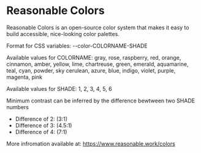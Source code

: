 # Reasonable Colors
Reasonable Colors is an open-source color system that makes it easy to build accessible, nice-looking color palettes.


Format for CSS variables: --color-COLORNAME-SHADE

Available values for COLORNAME:
	gray,
	rose, raspberry, red, orange, cinnamon, amber, yellow, lime,
	chartreuse, green, emerald, aquamarine, teal, cyan, powder, sky
	cerulean, azure, blue, indigo, violet, purple, magenta, pink

Available values for SHADE:
	1, 2, 3, 4, 5, 6

Minimum contrast can be inferred by the difference bewtween two SHADE numbers

- Difference of 2: (3:1)
- Difference of 3: (4.5:1)
- Difference of 4: (7:1)

More infromation available at: https://www.reasonable.work/colors 